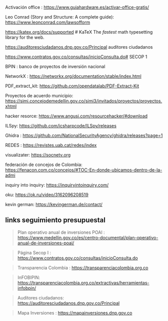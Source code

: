 Activación office : https://www.guiahardware.es/activar-office-gratis/

Leo Conrad (Story and Structure: A complete guide): https://www.leonconrad.com/lawsofform

https://katex.org/docs/supported # KaTeX The _fastest_ math typesetting library for the web.

https://auditoresciudadanos.dnp.gov.co/Principal auditores ciudadanos

https://www.contratos.gov.co/consultas/inicioConsulta.do# SECOP 1

BPIN : banco de proyectos de inversión nacional

NetworkX : https://networkx.org/documentation/stable/index.html

PDF_extract_kit: https://github.com/opendatalab/PDF-Extract-Kit

Proyectos de acuerdo municipio: https://simi.concejodemedellin.gov.co/simi3/invitados/proyectos/proyectos.xhtml

hacker resorce: https://www.angusj.com/resourcehacker/#download

ILSpy: https://github.com/icsharpcode/ILSpy/releases

Ghidra : https://github.com/NationalSecurityAgency/ghidra/releases?page=1

REDES : https://revistes.uab.cat/redes/index

visualizater: https://socnetv.org

federación de concejos de Colombia: https://fenacon.com.co/concejos/#TOC-En-donde-ubicamos-dentro-de-la-admi

inquiry into inquiry: https://inquiryintoinquiry.com/

oku: https://ok.ru/video/3162096208519

kevin german: https://kevingerman.de/contact/
## links seguimiento presupuestal 

> Plan operativo anual de inversiones POAI : https://www.medellin.gov.co/es/centro-documental/plan-operativo-anual-de-inversiones-poai/

>  Página Secop I : https://www.contratos.gov.co/consultas/inicioConsulta.do

> Transparencia Colombia : https://transparenciacolombia.org.co

> InFOBIPIN: https://transparenciacolombia.org.co/extractivas/herramientas-infobpin/

> Auditores ciudadanos: https://auditoresciudadanos.dnp.gov.co/Principal

> Mapa Inversiones : https://mapainversiones.dnp.gov.co
